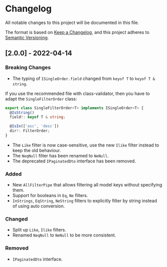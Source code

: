 # Changelog
All notable changes to this project will be documented in this file.

The format is based on [Keep a Changelog](https://keepachangelog.com/en/1.0.0/),
and this project adheres to [Semantic Versioning](https://semver.org/spec/v2.0.0.html).

## [2.0.0] - 2022-04-14
### Breaking Changes
- The typing of `ISingleOrder.field` changed from `keyof T` to `keyof T & string`.

If you use the recommended file with class-validator, then you have to adapt the `SingleFilterOrder` class:
```typescript
export class SingleFilterOrder<T> implements ISingleOrder<T> {
  @IsString()
  field!: keyof T & string;

  @IsIn(['asc', 'desc'])
  dir!: FilterOrder;
}
```
- The `Like` filter is now case-sensitive, use the new `Ilike` filter instead to keep the old behaviour.
- The `NeqNull` filter has been renamed to `NeNull`.
- The deprecated `IPaginatedDto` interface has been removed.

### Added
- New `AllFilterPipe` that allows filtering all model keys without specifying them.
- Support for booleans in `Eq`, `Ne` filters.
- `InStrings`, `EqString`, `NeString` filters to explicitly filter by string instead of using auto conversion.

### Changed
- Split up `Like`, `Ilike` filters.
- Renamed `NeqNull` to `NeNull` to be more consistent.

### Removed
- `IPaginatedDto` interface.
